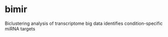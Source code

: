 # bimir
Biclustering analysis of transcriptome big data identifies condition-specific miRNA targets
